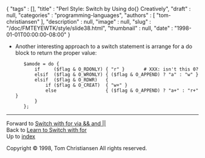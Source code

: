 {
   "tags" : [],
   "title" : "Perl Style: Switch by Using do{} Creatively",
   "draft" : null,
   "categories" : "programming-languages",
   "authors" : [
      "tom-christiansen"
   ],
   "description" : null,
   "image" : null,
   "slug" : "/doc/FMTEYEWTK/style/slide38.html",
   "thumbnail" : null,
   "date" : "1998-01-01T00:00:00-08:00"
}


-   Another interesting approach to a switch statement is arrange for a do block to return the proper value:

           $amode = do {
               if     ($flag & O_RDONLY) { "r" }       # XXX: isn't this 0?
               elsif  ($flag & O_WRONLY) { ($flag & O_APPEND) ? "a" : "w" }
               elsif  ($flag & O_RDWR)   {
                   if ($flag & O_CREAT)  { "w+" }
                   else                  { ($flag & O_APPEND) ? "a+" : "r+" }
               }
           };

------------------------------------------------------------------------

Forward to [Switch with for via && and ||](/doc/FMTEYEWTK/style/slide39.html)
\
Back to [Learn to Switch with for](/doc/FMTEYEWTK/style/slide37.html)
\
Up to [index](/doc/FMTEYEWTK/style/slide-index.html)

Copyright © 1998, Tom Christiansen
All rights reserved.
